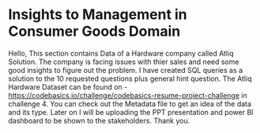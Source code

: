 #  Insights to Management in Consumer Goods Domain

Hello,
This section contains Data of a Hardware company called Atliq Solution. The company is facing issues with thier sales and need some good insights to figure out the problem.
I have created SQL queries as a solution to the 10 requested questions plus general hint question.
The Atliq Hardware Dataset can be found on - https://codebasics.io/challenge/codebasics-resume-project-challenge in challenge 4. You can check out the Metadata file to get an idea of the data and its type.
Later on I will be uploading the PPT presentation and power BI dashboard to be shown to the stakeholders.
Thank you.


